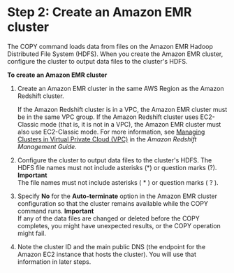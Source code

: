 # Step 2: Create an Amazon EMR cluster<a name="load-from-emr-steps-create-cluster"></a>

The COPY command loads data from files on the Amazon EMR Hadoop Distributed File System \(HDFS\)\. When you create the Amazon EMR cluster, configure the cluster to output data files to the cluster's HDFS\.

**To create an Amazon EMR cluster**

1. Create an Amazon EMR cluster in the same AWS Region as the Amazon Redshift cluster\. 

   If the Amazon Redshift cluster is in a VPC, the Amazon EMR cluster must be in the same VPC group\. If the Amazon Redshift cluster uses EC2\-Classic mode \(that is, it is not in a VPC\), the Amazon EMR cluster must also use EC2\-Classic mode\. For more information, see [Managing Clusters in Virtual Private Cloud \(VPC\)](https://docs.aws.amazon.com/redshift/latest/mgmt/managing-clusters-vpc.html) in the *Amazon Redshift Management Guide*\.

1. Configure the cluster to output data files to the cluster's HDFS\. The HDFS file names must not include asterisks \(\*\) or question marks \(?\)\.
**Important**  
The file names must not include asterisks \( \* \) or question marks \( ? \)\.

1. Specify **No** for the **Auto\-terminate** option in the Amazon EMR cluster configuration so that the cluster remains available while the COPY command runs\. 
**Important**  
If any of the data files are changed or deleted before the COPY completes, you might have unexpected results, or the COPY operation might fail\. 

1. Note the cluster ID and the main public DNS \(the endpoint for the Amazon EC2 instance that hosts the cluster\)\. You will use that information in later steps\. 